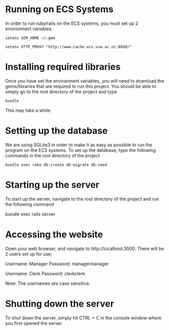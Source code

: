 Running on ECS Systems
======================

In order to run ruby/rails on the ECS systems, you must set up 2 environment variables.

`
setenv GEM_HOME ~/.gem
`

`
setenv HTTP_PROXY "http://www-cache.ecs.vuw.ac.nz:8080/"
`

Installing required libraries
=============================

Once you have set the environment variables, you will need to download the gems/libraries that are required to run this project. You should be able to simply go to the root directory of the project and type

`bundle`

This may take a while.

Setting up the database
=======================
We are using SQLite3 in order to make it as easy as possible to run the program on the ECS systems. 
To set up the database, type the following commands in the root directory of the project

`bundle exec rake db:create db:migrate db:seed`

Starting up the server
======================
To start up the server, navigate to the root directory of the project and run the following command

bundle exec rails server

Accessing the website
=====================
Open your web browser, and navigate to http://localhost:3000.
There will be 2 users set up for use;

Username: Manager
Password: managermanager

Username: Clerk
Password: clerkclerk

Note: The usernames _are_ case sensitive.

Shutting down the server
========================
To shut down the server, simply hit CTRL + C in the console window where you first opened the server.
